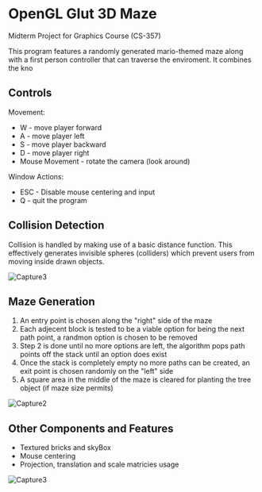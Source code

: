 # OpenGL Glut 3D Maze
Midterm Project for Graphics Course (CS-357)

This program features a randomly generated mario-themed maze along with a first person controller that can traverse the enviroment. It combines the kno

## Controls
Movement:
  * W - move player forward
  * A - move player left
  * S - move player backward
  * D - move player right
  * Mouse Movement - rotate the camera (look around)
  
Window Actions:
  * ESC - Disable mouse centering and input
  * Q - quit the program


## Collision Detection
Collision is handled by making use of a basic distance function. This effectively generates invisible spheres (colliders) which prevent users from moving inside drawn objects.

![Capture3](https://user-images.githubusercontent.com/32151128/56340897-29f62100-6168-11e9-8b3f-c792c7dfcc21.JPG)

## Maze Generation
 1. An entry point is chosen along the "right" side of the maze
 2. Each adjecent block is tested to be a viable option for being the next path point, a randmon option is chosen to be removed
 3. Step 2 is done until no more options are left, the algorithm pops path points off the stack until an option does exist
 4. Once the stack is completely empty no more paths can be created, an exit point is chosen randomly on the "left" side
 5. A square area in the middle of the maze is cleared for planting the tree object (if maze size permits)
 
 ![Capture2](https://user-images.githubusercontent.com/32151128/56340895-295d8a80-6168-11e9-8c12-93ee3f664661.JPG)
 
 ## Other Components and Features
  * Textured bricks and skyBox
  * Mouse centering
  * Projection, translation and scale matricies usage
 
 ![Capture3](https://user-images.githubusercontent.com/32151128/56340897-29f62100-6168-11e9-8b3f-c792c7dfcc21.JPG)
